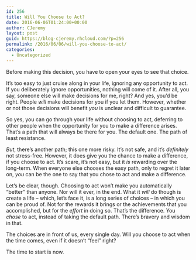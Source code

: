 ```yaml
---
id: 256
title: Will You Choose to Act?
date: 2016-06-06T01:24:00+00:00
author: CJeremy
layout: post
guid: https://blog-cjeremy.rhcloud.com/?p=256
permalink: /2016/06/06/will-you-choose-to-act/
categories:
  - Uncategorized
---
```

Before making this decision, you have to open your eyes to see that choice.

It&#8217;s too easy to just cruise along in your life, ignoring any opportunity to act. If you deliberately ignore opportunities, nothing will come of it. After all, you say, someone else will make decisions for me, right? And yes, you&#8217;d be right. People _will_ make decisions for you if you let them. However, whether or not those decisions will benefit _you_ is unclear and difficult to guarantee.

So yes, you can go through your life without choosing to act, deferring to other people when the opportunity for you to make a difference arises. That&#8217;s a path that will always be there for you. The default one. The path of least resistance.

_But_, there&#8217;s another path; this one more risky. It&#8217;s not safe, and it&#8217;s _definitely_ not stress-free. However, it does give you the chance to make a difference, if you choose to act. It&#8217;s scare, it&#8217;s not easy, but it _is_ rewarding over the long-term. When everyone else chooses the easy path, only to regret it later on, _you_ can be the one to say that you chose to act and make a difference.

Let&#8217;s be clear, though. Choosing to act won&#8217;t make you automatically &#8220;better&#8221; than anyone. Nor will it ever, in the end. What it _will_ do though is create a life &#8211; which, let&#8217;s face it, is a long series of choices &#8211; in which you can be proud of. Not for the rewards it brings or the achievements that you accomplished, but for the _effort_ in doing so. That&#8217;s the difference. You _chose_ to act, instead of taking the default path. There&#8217;s bravery and wisdom in that.

The choices are in front of us, every single day. Will you choose to act when the time comes, even if it doesn&#8217;t &#8220;feel&#8221; right?

The time to start is now.